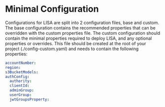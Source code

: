 # Minimal Configuration

Configurations for LISA are split into 2 configuration files, base and custom. The base configuration contains the
recommended properties that can be overridden with the custom properties file. The custom configuration should contain
the minimal properties required to deploy LISA, and any optional properties or overrides. This file should be created
at the root of your project (./config-custom.yaml) and needs to contain the following properties:

```yaml
accountNumber:
region:
s3BucketModels:
authConfig:
  authority:
  clientId:
  adminGroup:
  userGroup:
  jwtGroupsProperty:
```

<!--@include: ./schema.md -->
